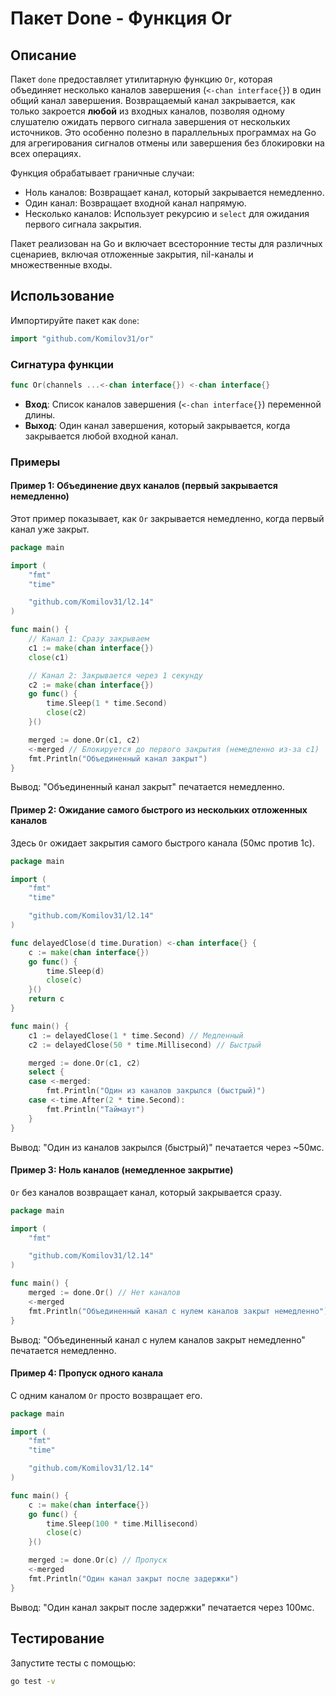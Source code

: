 # Пакет Done - Функция Or

## Описание

Пакет `done` предоставляет утилитарную функцию `Or`, которая объединяет несколько каналов завершения (`<-chan interface{}`) в один общий канал завершения. Возвращаемый канал закрывается, как только закроется **любой** из входных каналов, позволяя одному слушателю ожидать первого сигнала завершения от нескольких источников. Это особенно полезно в параллельных программах на Go для агрегирования сигналов отмены или завершения без блокировки на всех операциях.

Функция обрабатывает граничные случаи:
- Ноль каналов: Возвращает канал, который закрывается немедленно.
- Один канал: Возвращает входной канал напрямую.
- Несколько каналов: Использует рекурсию и `select` для ожидания первого сигнала закрытия.

Пакет реализован на Go и включает всесторонние тесты для различных сценариев, включая отложенные закрытия, nil-каналы и множественные входы.


## Использование

Импортируйте пакет как `done`:

```go
import "github.com/Komilov31/or"
```

### Сигнатура функции

```go
func Or(channels ...<-chan interface{}) <-chan interface{}
```

- **Вход**: Список каналов завершения (`<-chan interface{}`) переменной длины.
- **Выход**: Один канал завершения, который закрывается, когда закрывается любой входной канал.

### Примеры

#### Пример 1: Объединение двух каналов (первый закрывается немедленно)

Этот пример показывает, как `Or` закрывается немедленно, когда первый канал уже закрыт.

```go
package main

import (
    "fmt"
    "time"

    "github.com/Komilov31/l2.14"
)

func main() {
    // Канал 1: Сразу закрываем
    c1 := make(chan interface{})
    close(c1)

    // Канал 2: Закрывается через 1 секунду
    c2 := make(chan interface{})
    go func() {
        time.Sleep(1 * time.Second)
        close(c2)
    }()

    merged := done.Or(c1, c2)
    <-merged // Блокируется до первого закрытия (немедленно из-за c1)
    fmt.Println("Объединенный канал закрыт")
}
```

Вывод: "Объединенный канал закрыт" печатается немедленно.

#### Пример 2: Ожидание самого быстрого из нескольких отложенных каналов

Здесь `Or` ожидает закрытия самого быстрого канала (50мс против 1с).

```go
package main

import (
    "fmt"
    "time"

    "github.com/Komilov31/l2.14"
)

func delayedClose(d time.Duration) <-chan interface{} {
    c := make(chan interface{})
    go func() {
        time.Sleep(d)
        close(c)
    }()
    return c
}

func main() {
    c1 := delayedClose(1 * time.Second) // Медленный
    c2 := delayedClose(50 * time.Millisecond) // Быстрый

    merged := done.Or(c1, c2)
    select {
    case <-merged:
        fmt.Println("Один из каналов закрылся (быстрый)")
    case <-time.After(2 * time.Second):
        fmt.Println("Таймаут")
    }
}
```

Вывод: "Один из каналов закрылся (быстрый)" печатается через ~50мс.

#### Пример 3: Ноль каналов (немедленное закрытие)

`Or` без каналов возвращает канал, который закрывается сразу.

```go
package main

import (
    "fmt"

    "github.com/Komilov31/l2.14"
)

func main() {
    merged := done.Or() // Нет каналов
    <-merged
    fmt.Println("Объединенный канал с нулем каналов закрыт немедленно")
}
```

Вывод: "Объединенный канал с нулем каналов закрыт немедленно" печатается немедленно.

#### Пример 4: Пропуск одного канала

С одним каналом `Or` просто возвращает его.

```go
package main

import (
    "fmt"
    "time"

    "github.com/Komilov31/l2.14"
)

func main() {
    c := make(chan interface{})
    go func() {
        time.Sleep(100 * time.Millisecond)
        close(c)
    }()

    merged := done.Or(c) // Пропуск
    <-merged
    fmt.Println("Один канал закрыт после задержки")
}
```

Вывод: "Один канал закрыт после задержки" печатается через 100мс.

## Тестирование

Запустите тесты с помощью:

```bash
go test -v
```